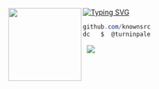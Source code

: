 [![Typing SVG](https://readme-typing-svg.herokuapp.com?font=Roboto+Mono&lines=veins.dev+%7C+voidedveins)](https://git.io/typing-svg)
<img align="left" src="https://upload.wikimedia.org/wikipedia/commons/thumb/3/34/Red_star.svg/220px-Red_star.svg.png" width="147"/> 

```csharp
github.com/knownsrc
dc   $  @turninpale
```
&zwnj; 
&zwnj; 
![](https://komarev.com/ghpvc/?username=knownsrc)

<p align="center">
  <img src="https://count.getloli.com/get/@knownsrc?theme=gelbooru"  alt=""/>
</p>
